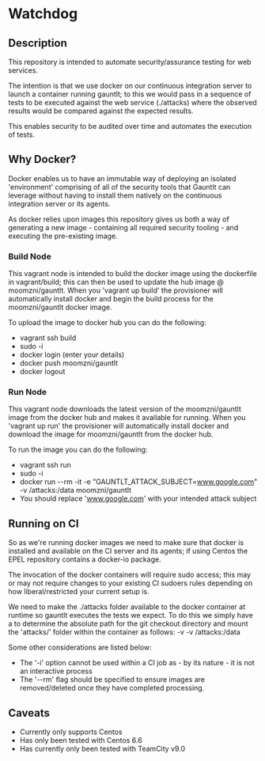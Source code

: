# Watchdog

## Description
This repository is intended to automate security/assurance testing for web services.

The intention is that we use docker on our continuous integration server to launch a container running gauntlt; to this we would pass in a sequence of tests to be executed against the web service (./attacks) where the observed results would be compared against the expected results.

This enables security to be audited over time and automates the execution of tests.

## Why Docker?
Docker enables us to have an immutable way of deploying an isolated 'environment' comprising of all of the security tools that Gauntlt can leverage without having to install them natively on the continuous integration server or its agents.

As docker relies upon images this repository gives us both a way of generating a new image - containing all required security tooling - and executing the pre-existing image.

### Build Node
This vagrant node is intended to build the docker image using the dockerfile in vagrant/build; this can then be used to update the hub image @ moomzni/gauntlt.  When you 'vagrant up build' the provisioner will automatically install docker and begin the build process for the moomzni/gauntlt docker image.

To upload the image to docker hub you can do the following:

 - vagrant ssh build
 - sudo -i
 - docker login (enter your details)
 - docker push moomzni/gauntlt
 - docker logout

### Run Node
This vagrant node downloads the latest version of the moomzni/gauntlt image from the docker hub and makes it available for running. When you 'vagrant up run' the provisioner will automatically install docker and download the image for moomzni/gauntlt from the docker hub.

To run the image you can do the following:

 - vagrant ssh run
 - sudo -i
 - docker run --rm -it -e "GAUNTLT_ATTACK_SUBJECT=www.google.com" -v /attacks:/data moomzni/gauntlt
  - You should replace 'www.google.com' with your intended attack subject

## Running on CI
So as we're running docker images we need to make sure that docker is installed and available on the CI server and its agents; if using Centos the EPEL repository contains a docker-io package.

The invocation of the docker containers will require sudo access; this may or may not require changes to your existing CI sudoers rules depending on how liberal/restricted your current setup is.

We need to make the ./attacks folder available to the docker container at runtime so gauntlt executes the tests we expect.  To do this we simply have a to determine the absolute path for the git checkout directory and mount the 'attacks/' folder within the container as follows: -v -v <YOUR ABSOLUTE PATH HERE>/attacks:/data

Some other considerations are listed below:

 - The '-i' option cannot be used within a CI job as - by its nature - it is not an interactive process
 - The '--rm' flag should be specified to ensure images are removed/deleted once they have completed processing.


## Caveats

 - Currently only supports Centos
 - Has only been tested with Centos 6.6
 - Has currently only been tested with TeamCity v9.0
